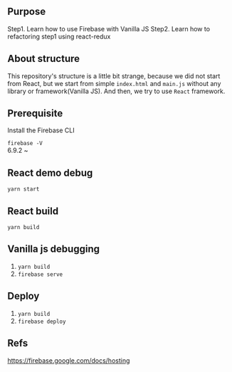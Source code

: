 ## Purpose
Step1. Learn how to use Firebase with Vanilla JS
Step2. Learn how to refactoring step1 using react-redux

## About structure
This repository's structure is a little bit strange, because we did not start from React, but we start from simple `index.html` and `main.js` without any library or framework(Vanilla JS).
And then, we try to use `React` framework.

## Prerequisite

Install the Firebase CLI  

`firebase -V`  
6.9.2 ~

## React demo debug

`yarn start`

## React build

`yarn build`

## Vanilla js debugging

1. `yarn build`
2. `firebase serve`

## Deploy

1. `yarn build`
2. `firebase deploy`

## Refs

https://firebase.google.com/docs/hosting